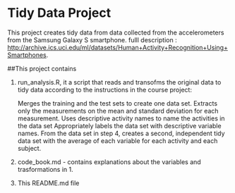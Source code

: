 # Tidy Data Project

This project creates tidy data from  data collected from the accelerometers from the Samsung Galaxy S smartphone.
fulll description : http://archive.ics.uci.edu/ml/datasets/Human+Activity+Recognition+Using+Smartphones.

##This project contains
1. run_analysis.R, it a script that reads and transofms the original data to tidy data according to the instructions in the course project:
   
    Merges the training and the test sets to create one data set.
    Extracts only the measurements on the mean and standard deviation for each measurement.
    Uses descriptive activity names to name the activities in the data set
    Appropriately labels the data set with descriptive variable names.
    From the data set in step 4, creates a second, independent tidy data set with the average of each variable for each activity and each subject.
2. code_book.md - contains explanations about the variables and trasformations in 1.
3. This README.md file 

